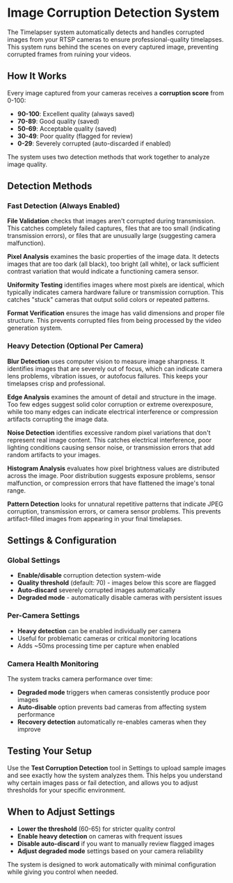 # Image Corruption Detection System

The Timelapser system automatically detects and handles corrupted images from
your RTSP cameras to ensure professional-quality timelapses. This system runs
behind the scenes on every captured image, preventing corrupted frames from
ruining your videos.

## How It Works

Every image captured from your cameras receives a **corruption score** from
0-100:

- **90-100**: Excellent quality (always saved)
- **70-89**: Good quality (saved)
- **50-69**: Acceptable quality (saved)
- **30-49**: Poor quality (flagged for review)
- **0-29**: Severely corrupted (auto-discarded if enabled)

The system uses two detection methods that work together to analyze image
quality.

## Detection Methods

### Fast Detection (Always Enabled)

**File Validation** checks that images aren't corrupted during transmission.
This catches completely failed captures, files that are too small (indicating
transmission errors), or files that are unusually large (suggesting camera
malfunction).

**Pixel Analysis** examines the basic properties of the image data. It detects
images that are too dark (all black), too bright (all white), or lack sufficient
contrast variation that would indicate a functioning camera sensor.

**Uniformity Testing** identifies images where most pixels are identical, which
typically indicates camera hardware failure or transmission corruption. This
catches "stuck" cameras that output solid colors or repeated patterns.

**Format Verification** ensures the image has valid dimensions and proper file
structure. This prevents corrupted files from being processed by the video
generation system.

### Heavy Detection (Optional Per Camera)

**Blur Detection** uses computer vision to measure image sharpness. It
identifies images that are severely out of focus, which can indicate camera lens
problems, vibration issues, or autofocus failures. This keeps your timelapses
crisp and professional.

**Edge Analysis** examines the amount of detail and structure in the image. Too
few edges suggest solid color corruption or extreme overexposure, while too many
edges can indicate electrical interference or compression artifacts corrupting
the image data.

**Noise Detection** identifies excessive random pixel variations that don't
represent real image content. This catches electrical interference, poor
lighting conditions causing sensor noise, or transmission errors that add random
artifacts to your images.

**Histogram Analysis** evaluates how pixel brightness values are distributed
across the image. Poor distribution suggests exposure problems, sensor
malfunction, or compression errors that have flattened the image's tonal range.

**Pattern Detection** looks for unnatural repetitive patterns that indicate JPEG
corruption, transmission errors, or camera sensor problems. This prevents
artifact-filled images from appearing in your final timelapses.

## Settings & Configuration

### Global Settings

- **Enable/disable** corruption detection system-wide
- **Quality threshold** (default: 70) - images below this score are flagged
- **Auto-discard** severely corrupted images automatically
- **Degraded mode** - automatically disable cameras with persistent issues

### Per-Camera Settings

- **Heavy detection** can be enabled individually per camera
- Useful for problematic cameras or critical monitoring locations
- Adds ~50ms processing time per capture when enabled

### Camera Health Monitoring

The system tracks camera performance over time:

- **Degraded mode** triggers when cameras consistently produce poor images
- **Auto-disable** option prevents bad cameras from affecting system performance
- **Recovery detection** automatically re-enables cameras when they improve

## Testing Your Setup

Use the **Test Corruption Detection** tool in Settings to upload sample images
and see exactly how the system analyzes them. This helps you understand why
certain images pass or fail detection, and allows you to adjust thresholds for
your specific environment.

## When to Adjust Settings

- **Lower the threshold** (60-65) for stricter quality control
- **Enable heavy detection** on cameras with frequent issues
- **Disable auto-discard** if you want to manually review flagged images
- **Adjust degraded mode** settings based on your camera reliability

The system is designed to work automatically with minimal configuration while
giving you control when needed.
